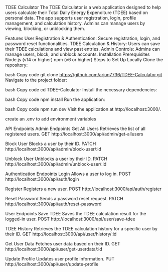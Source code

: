 TDEE Calculator
The TDEE Calculator is a web application designed to help users calculate their Total Daily Energy Expenditure (TDEE) based on personal data. The app supports user registration, login, profile management, and calculation history. Admins can manage users by viewing, blocking, or unblocking them.

Features
User Registration & Authentication: Secure registration, login, and password reset functionalities.
TDEE Calculation & History: Users can save their TDEE calculations and view past entries.
Admin Controls: Admins can manage users, block, and unblock accounts.
Installation
Prerequisites
Node.js (v14 or higher)
npm (v6 or higher)
Steps to Set Up Locally
Clone the repository:

bash
Copy code
git clone https://github.com/arjun7736/TDEE-Calculator.git
Navigate to the project folder:

bash
Copy code
cd TDEE-Calculator
Install the necessary dependencies:

bash
Copy code
npm install
Run the application:

bash
Copy code
npm run dev
Visit the application at http://localhost:3000/.


create an .env to add environment variables

API Endpoints
Admin Endpoints
Get All Users
Retrieves the list of all registered users.
GET http://localhost:3000/api/admin/get-allusers

Block User
Blocks a user by their ID.
PATCH http://localhost:3000/api/admin/block-user/:id

Unblock User
Unblocks a user by their ID.
PATCH http://localhost:3000/api/admin/unblock-user/:id

Authentication Endpoints
Login
Allows a user to log in.
POST http://localhost:3000/api/auth/login

Register
Registers a new user.
POST http://localhost:3000/api/auth/register

Reset Password
Sends a password reset request.
PATCH http://localhost:3000/api/auth/reset-password

User Endpoints
Save TDEE
Saves the TDEE calculation result for the logged-in user.
POST http://localhost:3000/api/user/save-tdee

TDEE History
Retrieves the TDEE calculation history for a specific user by their ID.
GET http://localhost:3000/api/user/history/:id

Get User Data
Fetches user data based on their ID.
GET http://localhost:3000/api/user/get-userdata/:id

Update Profile
Updates user profile information.
PUT http://localhost:3000/api/user/update-profile


